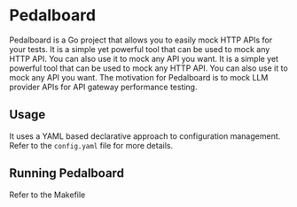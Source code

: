 # Pedalboard

Pedalboard is a Go project that allows you to easily mock HTTP APIs for your tests. It is a simple yet powerful tool that can be used to mock any HTTP API. You can also use it to mock any API you want. It is a simple yet powerful tool that can be used to mock any HTTP API. You can also use it to mock any API you want. The motivation for Pedalboard is to mock LLM provider APIs for API gateway performance testing.

## Usage

It uses a YAML based declarative approach to configuration management. Refer to the `config.yaml` file for more details.

## Running Pedalboard

Refer to the Makefile